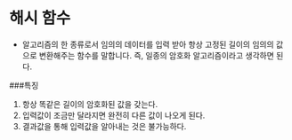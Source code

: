 # 해시 함수 

- 알고리즘의 한 종류로서 임의의 데이터를 입력 받아 항상 고정된 길이의 임의의 값으로 변환해주는 함수를 말합니다.
  즉, 일종의 암호화 알고리즘이라고 생각하면 된다.

###특징
  1. 항상 똑같은 길이의 암호화된 값을 갖는다.
  2. 입력값이 조금만 달라지면 완전히 다른 값이 나오게 된다.
  3. 결과값을 통해 입력값을 알아내는 것은 불가능하다.